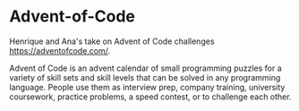 # Advent-of-Code
Henrique and Ana's take on Advent of Code challenges
https://adventofcode.com/.

Advent of Code is an advent calendar of small programming puzzles for a variety of skill sets and skill levels that can be solved in any programming language. People use them as interview prep, company training, university coursework, practice problems, a speed contest, or to challenge each other.
